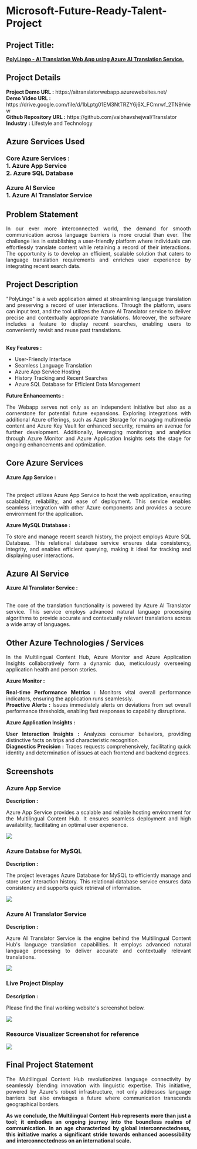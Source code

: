 <h1>Microsoft-Future-Ready-Talent-Project </h1>
<h2>Project Title:</h2><b><a href="https://aitranslatorwebapp.azurewebsites.net/">PolyLingo - AI Translation Web App using Azure AI Translation Service.</b></a>
<br>
<h2>Project Details</h2>
<b>Project Demo URL :</b> https://aitranslatorwebapp.azurewebsites.net/ <br>
<b>Demo Video URL :</b> https://drive.google.com/file/d/1bLptg01EM3NtTRZY6j6X_FCmrwf_2TN9/view <br>
<b>Github Repository URL :</b> https://github.com/vaibhavshejwal/Translator <br>
<b>Industry :</b> Lifestyle and Technology<br>
<h2>Azure Services Used</h2>
<h3>
Core Azure Services : <br>
1. Azure App Service <br>
2. Azure SQL Database <br> <br>
Azure AI Service <br>
1. Azure AI Translator Service
</h3>
<h2>Problem Statement</h2>
<p align="justify">In our ever more interconnected world, the demand for smooth communication across language barriers is more crucial than ever. The challenge lies in establishing a user-friendly platform where individuals can effortlessly translate content while retaining a record of their interactions. The opportunity is to develop an efficient, scalable solution that caters to language translation requirements and enriches user experience by integrating recent search data.</p>
<h2>Project Description</h2>
<p align="justify">"PolyLingo" is a web application aimed at streamlining language translation and preserving a record of user interactions. Through the platform, users can input text, and the tool utilizes the Azure AI Translator service to deliver precise and contextually appropriate translations. Moreover, the software includes a feature to display recent searches, enabling users to conveniently revisit and reuse past translations.</p><br>
<b>Key Features :</b>
<ul>
    <li>User-Friendly Interface</li>
    <li>Seamless Language Translation</li>
    <li>Azure App Service Hosting</li>
    <li>History Tracking and Recent Searches</li>
    <li>Azure SQL Database for Efficient Data Management</li>
</ul>
<b>Future Enhancements :</b><br>
<p align="justify">The Webapp serves not only as an independent initiative but also as a cornerstone for potential future expansions. Exploring integrations with additional Azure offerings, such as Azure Storage for managing multimedia content and Azure Key Vault for enhanced security, remains an avenue for further development. Additionally, leveraging monitoring and analytics through Azure Monitor and Azure Application Insights sets the stage for ongoing enhancements and optimization.</p>
<h2>Core Azure Services</h2>
<b>Azure App Service :</b><br><p align="justify"><br>The project utilizes Azure App Service to host the web application, ensuring scalability, reliability, and ease of deployment. This service enables seamless integration with other Azure components and provides a secure environment for the application.</p>

<b>Azure MySQL Dtatabase :</b><br><p align="justify">To store and manage recent search history, the project employs Azure SQL Database. This relational database service ensures data consistency, integrity, and enables efficient querying, making it ideal for tracking and displaying user interactions.</p>
<h2>Azure AI Service</h2>
<b>Azure AI Translator Service :</b><br><br><p align="justify">The core of the translation functionality is powered by Azure AI Translator service. This service employs advanced natural language processing algorithms to provide accurate and contextually relevant translations across a wide array of languages.</p>
<h2>Other Azure Technologies / Services</h2>
<p align="justify">In the Multilingual Content Hub, Azure Monitor and Azure Application Insights collaboratively form a dynamic duo, meticulously overseeing application health and person stories.</p>

<b>Azure Monitor :</b><p align="justify"><b>Real-time Performance Metrics :</b> Monitors vital overall performance indicators, ensuring the application runs seamlessly.<br>
<b>Proactive Alerts :</b> Issues immediately alerts on deviations from set overall performance thresholds, enabling fast responses to capability disruptions.</p>
<b>Azure Application Insights :</b><p align="justify">
<b>User Interaction Insights :</b> Analyzes consumer behaviors, providing distinctive facts on trips and characteristic recognition.<br>
<b>Diagnostics Precision :</b> Traces requests comprehensively, facilitating quick identity and determination of issues at each frontend and backend degrees.

<h2>Screenshots</h2>
<h3>Azure App Service</h3>
<b>Description :</b><p align="justify">Azure App Service provides a scalable and reliable hosting environment for the Multilingual Content Hub. It ensures seamless deployment and high availability, facilitating an optimal user experience.</p>
<img src="https://github.com/vaibhavshejwal/Translator/blob/main/Appservice.png"></img><br>
<h3>Azure Databse for MySQL</h3>
<b>Description :</b><p align="justify"> The project leverages Azure Database for MySQL to efficiently manage and store user interaction history. This relational database service ensures data consistency and supports quick retrieval of information.</p>
<img src="https://github.com/vaibhavshejwal/Translator/blob/main/aidbaz%20DB.png"></img><br>
<h3>Azure AI Translator Service</h3>
<b>Description :</b><p align="justify">Azure AI Translator Service is the engine behind the Multilingual Content Hub's language translation capabilities. It employs advanced natural language processing to deliver accurate and contextually relevant translations.</p>
<img src="https://github.com/vaibhavshejwal/Translator/blob/main/Translatorservice.png"></img><br>
<h3>Live Project Display</h3>
<b>Description :</b><p align="justify">Please find the final working website's screenshot below.</p>
<img src="https://github.com/vaibhavshejwal/Translator/blob/main/Website.png"></img>

<h3>Resource Visualizer Screenshot for reference</h3>
<img src="https://github.com/vaibhavshejwal/Translator/blob/main/Resources.png"></img>

<h2>Final Project Statement</h2>
<p align="justify">
The Multilingual Content Hub revolutionizes language connectivity by seamlessly blending innovation with linguistic expertise. This initiative, powered by Azure's robust infrastructure, not only addresses language barriers but also envisages a future where communication transcends geographical borders.</p>
<p align="justify">
<b>As we conclude, the Multilingual Content Hub represents more than just a tool; it embodies an ongoing journey into the boundless realms of communication. In an age characterized by global interconnectedness, this initiative marks a significant stride towards enhanced accessibility and interconnectedness on an international scale.</b>
</p>
